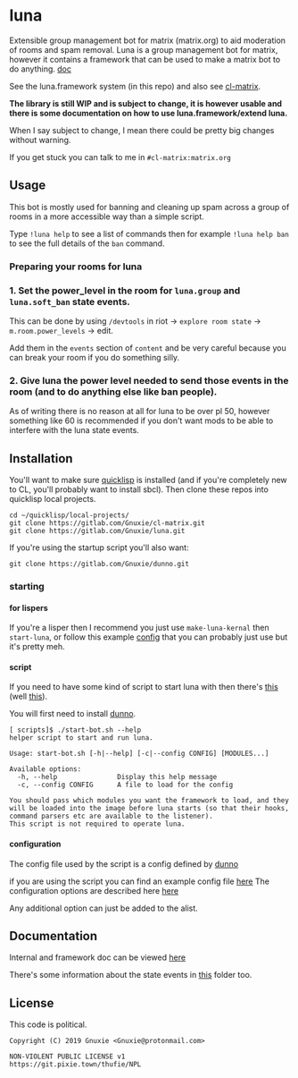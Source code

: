 # luna
Extensible group management bot for matrix (matrix.org) to aid moderation of rooms and spam removal.
Luna is a group management bot for matrix, however it contains a framework that can be used to make a matrix bot to do anything. [doc](https://gnuxie.gitlab.io/luna/)

See the luna.framework system (in this repo) and also see [cl-matrix](https://gitlab.com/Gnuxie/cl-matrix).

**The library is still WIP and is subject to change, it is however usable and there is some documentation on how to use luna.framework/extend luna.**

When I say subject to change, I mean there could be pretty big changes without
warning.

If you get stuck you can talk to me in `#cl-matrix:matrix.org`

## Usage

This bot is mostly used for banning and cleaning up spam across a group of rooms in a more accessible way than a simple script.

Type `!luna help` to see a list of commands then for example `!luna help ban` to see the full details of the `ban` command.

### Preparing your rooms for luna

### 1. Set the power_level in the room for `luna.group` and `luna.soft_ban` state events. 

This can be done by using `/devtools` in riot -> `explore room state` -> `m.room.power_levels` -> edit.

Add them in the `events` section of `content` and be very careful because you can break your room if you do something silly.

### 2. Give luna the power level needed to send those events in the room (and to do anything else like ban people). 

As of writing there is no reason at all for luna to be over pl 50, however something like 60 is recommended if you don't want mods to be able to interfere with the luna state events.

## Installation

You'll want to make sure [quicklisp](https://www.quicklisp.org/beta/) is installed (and if you're completely new to CL, you'll probably want to install sbcl).
Then clone these repos into quicklisp local projects.

```
cd ~/quicklisp/local-projects/
git clone https://gitlab.com/Gnuxie/cl-matrix.git
git clone https://gitlab.com/Gnuxie/luna.git
```

If you're using the startup script you'll also want:

```
git clone https://gitlab.com/Gnuxie/dunno.git
```

### starting

#### for lispers

If you're a lisper then I recommend you just use `make-luna-kernal` then `start-luna`,
or follow this example [config](https://gitlab.com/Gnuxie/luna/blob/master/example-config.lisp)
that you can probably just use but it's pretty meh.

#### script

If you need to have some kind of script to start luna with then there's [this](https://gitlab.com/Gnuxie/luna/blob/master/scripts/start-bot-args.lisp)
(well [this](https://gitlab.com/Gnuxie/luna/blob/master/scripts/start-bot.sh)).

You will first need to install [dunno](https://gitlab.com/Gnuxie/dunno/).

```
[ scripts]$ ./start-bot.sh --help
helper script to start and run luna.

Usage: start-bot.sh [-h|--help] [-c|--config CONFIG] [MODULES...]

Available options:
  -h, --help               Display this help message
  -c, --config CONFIG      A file to load for the config

You should pass which modules you want the framework to load, and they will be loaded into the image before luna starts (so that their hooks, command parsers etc are available to the listener).
This script is not required to operate luna.
```

#### configuration

The config file used by the script is a config defined by [dunno](https://gitlab.com/Gnuxie/dunno/)

if you are using the script you can find an example config file [here](https://gitlab.com/Gnuxie/luna/tree/master/scripts/config.lisp)
The configuration options are described here [here](https://gitlab.com/Gnuxie/luna/tree/master/scripts/start-bot-args.lisp#L25)

Any additional option can just be added to the alist. 


## Documentation
Internal and framework doc can be viewed [here](https://gnuxie.gitlab.io/luna/)

There's some information about the state events in [this](https://gitlab.com/Gnuxie/luna/tree/master/doc) folder too.


## License

This code is political.

    Copyright (C) 2019 Gnuxie <Gnuxie@protonmail.com>

	NON-VIOLENT PUBLIC LICENSE v1
	https://git.pixie.town/thufie/NPL

